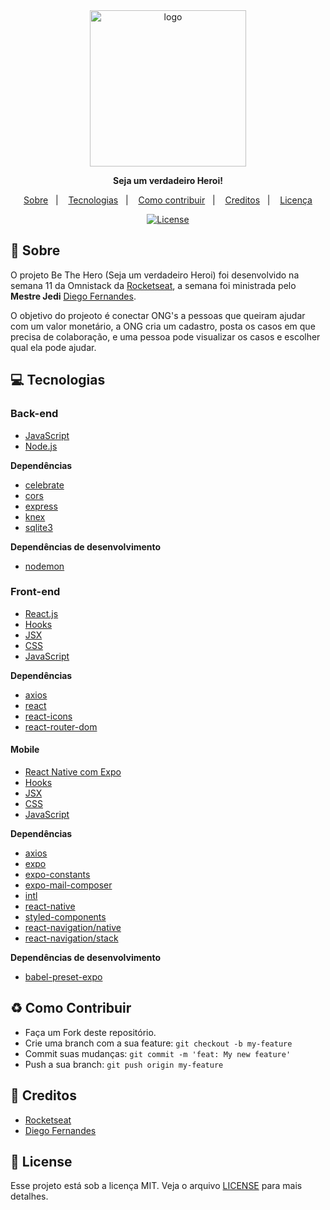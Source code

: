 <div align="center">
  <img src="https://cdn.discordapp.com/attachments/720040111798091840/722525343923306506/logo.png" width="250px" alt="logo">
  <p style="font-weight: bold">Seja um verdadeiro Heroi!</p>
  <p>
    <a href="#page_with_curl-sobre">Sobre</a>&nbsp;&nbsp;&nbsp;|&nbsp;&nbsp;&nbsp;
    <a href="#computer-tecnologias">Tecnologias</a>&nbsp;&nbsp;&nbsp;|&nbsp;&nbsp;&nbsp;
    <a href="#recycle-como-contribuir">Como contribuir</a>&nbsp;&nbsp;&nbsp;|&nbsp;&nbsp;&nbsp;
    <a href="#wrench-creditos">Creditos</a>&nbsp;&nbsp;&nbsp;|&nbsp;&nbsp;&nbsp;
    <a href="#customs-license">Licença</a>
  </p>
  <a href="https://github.com/zevdvlpr/be-the-hero/tree/master/LICENSE">
    <img src="https://img.shields.io/github/license/zevdvlpr/be-the-hero?color=00c2ff&label=Licence&style=flat-square" alt="License">
  </a>
</div>

## :page_with_curl: Sobre

O projeto Be The Hero (Seja um verdadeiro Heroi) foi desenvolvido na semana 11 da Omnistack da [Rocketseat](https://www.youtube.com/rocketseat), a semana foi ministrada pelo **Mestre Jedi** [Diego Fernandes](https://github.com/diego3g).

O objetivo do projeoto é conectar ONG's a pessoas que queiram ajudar com um valor monetário, a ONG cria um cadastro, posta os casos em que precisa de colaboração, e uma pessoa pode visualizar os casos e escolher qual ela pode ajudar.

## :computer: Tecnologias

### Back-end

- [JavaScript](https://developer.mozilla.org/pt-BR/docs/Web/JavaScript)
- [Node.js](https://nodejs.org/en/)

**Dependências**

- [celebrate](https://github.com/arb/celebrate)
- [cors](https://www.npmjs.com/package/cors)
- [express](https://expressjs.com/)
- [knex](http://knexjs.org/)
- [sqlite3](https://www.sqlite.org/index.html)

**Dependências de desenvolvimento**

- [nodemon](https://github.com/remy/nodemon)

### Front-end

- [React.js](https://pt-br.reactjs.org/)
- [Hooks](https://pt-br.reactjs.org/docs/hooks-intro.html)
- [JSX](https://pt-br.reactjs.org/docs/introducing-jsx.html)
- [CSS](https://developer.mozilla.org/pt-BR/docs/Web/CSS)
- [JavaScript](https://developer.mozilla.org/pt-BR/docs/Web/JavaScript)

**Dependências**

- [axios](https://github.com/axios/axios)
- [react](https://github.com/facebook/react)
- [react-icons](https://react-icons.github.io/react-icons/)
- [react-router-dom](https://reacttraining.com/react-router/web/guides/quick-start)

#### Mobile

- [React Native com Expo](https://expo.io)
- [Hooks](https://pt-br.reactjs.org/docs/hooks-intro.html)
- [JSX](https://pt-br.reactjs.org/docs/introducing-jsx.html)
- [CSS](https://developer.mozilla.org/pt-BR/docs/Web/CSS)
- [JavaScript](https://developer.mozilla.org/pt-BR/docs/Web/JavaScript)

**Dependências**

- [axios](https://github.com/axios/axios)
- [expo](https://github.com/expo/expo)
- [expo-constants](https://docs.expo.io/versions/latest/sdk/constants/)
- [expo-mail-composer](https://docs.expo.io/versions/latest/sdk/mail-composer/)
- [intl](https://www.npmjs.com/package/intl)
- [react-native](https://github.com/expo/react-native)
- [styled-components](https://github.com/styled-components/styled-components)
- [react-navigation/native](https://github.com/react-navigation/native)
- [react-navigation/stack](https://github.com/react-navigation/stack)

**Dependências de desenvolvimento**

- [babel-preset-expo](https://github.com/expo/babel-preset-expo)

## :recycle: Como Contribuir

- Faça um Fork deste repositório.
- Crie uma branch com a sua feature: `git checkout -b my-feature`
- Commit suas mudanças: `git commit -m 'feat: My new feature'`
- Push a sua branch: `git push origin my-feature`

## :wrench: Creditos
- [Rocketseat](https://www.youtube.com/rocketseat)
- [Diego Fernandes](https://github.com/diego3g)

## :customs: License

Esse projeto está sob a licença MIT. Veja o arquivo [LICENSE](https://github.com/zevdvlpr/coronApp/tree/master/LICENSE) para mais detalhes.
